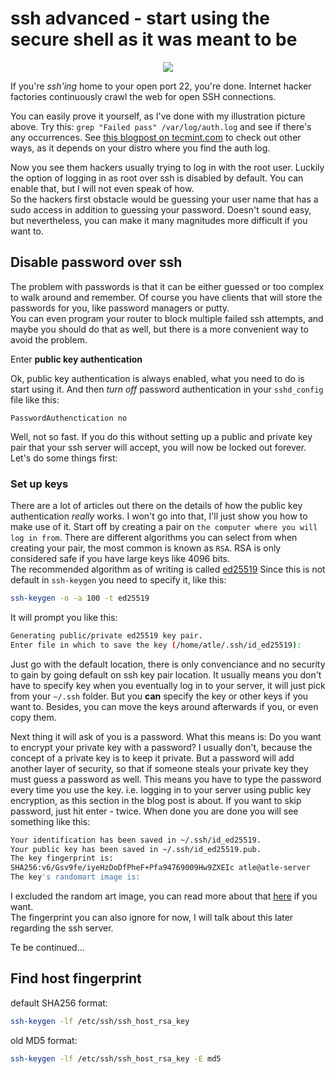 # ssh advanced - start using the secure shell as it was meant to be

<div class="separator" style="clear: both; text-align: center;"><img border="0" src="https://storage.googleapis.com/atle-static/pics/ssh_danger_zone.jpg" /></div>

If you're _ssh'ing_ home to your open port 22, you're done. Internet hacker factories continuously crawl the web for open SSH connections.

You can easily prove it yourself, as I've done with my illustration picture above. Try this: `grep "Failed pass" /var/log/auth.log` and see if there's any occurrences.
See [this blogpost on tecmint.com](https://www.tecmint.com/find-failed-ssh-login-attempts-in-linux/) to check out other ways, as it depends on your distro where you find the auth log.

Now you see them hackers usually trying to log in with the root user. Luckily the option of logging in as root over ssh is disabled by default. You can enable that, but I will not even speak of how.  
So the hackers first obstacle would be guessing your user name that has a sudo access in addition to guessing your password. Doesn't sound easy, but nevertheless, you can make it many magnitudes more difficult if you want to.

## Disable password over ssh

The problem with passwords is that it can be either guessed or too complex to walk around and remember. Of course you have clients that will store the passwords for you, like password managers or putty.  
You can even program your router to block multiple failed ssh attempts, and maybe you should do that as well, but there is a more convenient way to avoid the problem.

Enter **public key authentication**

Ok, public key authentication is always enabled, what you need to do is start using it. And then _turn off_ password authentication in your `sshd_config` file like this:

```ssh
PasswordAuthenctication no
```

Well, not so fast. If you do this without setting up a public and private key pair that your ssh server will accept, you will now be locked out forever. Let's do some things first:

### Set up keys

There are a lot of articles out there on the details of how the public key authentication _really_ works. I won't go into that, I'll just show you how to make use of it.
Start off by creating a pair on `the computer where you will log in from`.
There are different algorithms you can select from when creating your pair, the most common is known as `RSA`. RSA is only considered safe if you have large keys like 4096 bits.  
The recommended algorithm as of writing is called [ed25519](https://ed25519.cr.yp.to/)
Since this is not default in `ssh-keygen` you need to specify it, like this:

```sh
ssh-keygen -o -a 100 -t ed25519
```

It will prompt you like this:

```sh
Generating public/private ed25519 key pair.
Enter file in which to save the key (/home/atle/.ssh/id_ed25519):
```

Just go with the default location, there is only convenciance and no security to gain by going default on ssh key pair location. It usually means you don't have to specify key when you eventually log in to your server, it will just pick from your `~/.ssh` folder. But you **can** specify the key or other keys if you want to. Besides, you can move the keys around afterwards if you, or even copy them.

Next thing it will ask of you is a password. What this means is: Do you want to encrypt your private key with a password? I usually don't, because the concept of a private key is to keep it private. But a password will add another layer of security, so that if someone steals your private key they must guess a password as well. This means you have to type the password every time you use the key. i.e. logging in to your server using public key encryption, as this section in the blog post is about.
If you want to skip password, just hit enter - twice.
When done you are done you will see something like this:

```sh
Your identification has been saved in ~/.ssh/id_ed25519.
Your public key has been saved in ~/.ssh/id_ed25519.pub.
The key fingerprint is:
SHA256:v6/Gsv9fe/iyeHzDoDfPheF+Pfa94769009Hw9ZXEIc atle@atle-server
The key's randomart image is:
```

I excluded the random art image, you can read more about that [here](https://superuser.com/questions/22535/what-is-randomart-produced-by-ssh-keygen) if you want.  
The fingerprint you can also ignore for now, I will talk about this later regarding the ssh server.

Te be continued...

## Find host fingerprint

default SHA256 format:

```sh
ssh-keygen -lf /etc/ssh/ssh_host_rsa_key
```

old MD5 format:

```sh
ssh-keygen -lf /etc/ssh/ssh_host_rsa_key -E md5
```

